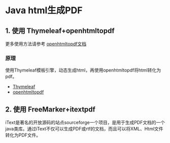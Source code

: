 # Java html生成PDF

## 1. 使用 Thymeleaf+openhtmltopdf

更多使用方法请参考 [openhtmltopdf文档](https://github.com/danfickle/openhtmltopdf/wiki/Integration-Guide)
### 原理
使用Thymeleaf模板引擎，动态生成html，再使用openhtmltopdf将html转化为pdf。

* [Thymeleaf](https://docs.spring.io/spring-boot/docs/2.2.1.RELEASE/reference/htmlsingle/#boot-features-spring-mvc-template-engines)
* [openhtmltopdf](https://github.com/danfickle/openhtmltopdf)

## 2. 使用 FreeMarker+itextpdf

iText是著名的开放源码的站点sourceforge一个项目，是用于生成PDF文档的一个java类库。通过iText不仅可以生成PDF或rtf的文档，而且可以将XML、Html文件转化为PDF文件。 